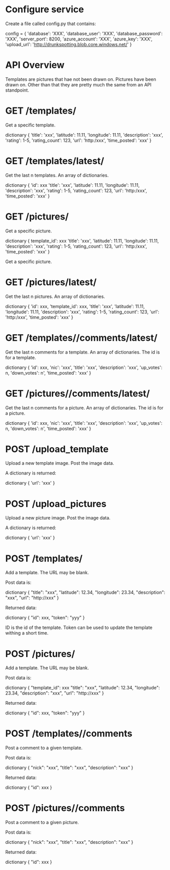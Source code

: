 
Configure service
=================
Create a file called config.py that contains:

config = {
    'database': 'XXX',
    'database_user': 'XXX',
    'database_password': 'XXX',
    'server_port': 8200,
    'azure_account': 'XXX',
    'azure_key': 'XXX',
    'upload_url': 'http://drunkspotting.blob.core.windows.net/'
}

API Overview
============

Templates are pictures that hae not been drawn on.
Pictures have been drawn on. Other than that
they are pretty much the same from an API standpoint.

GET /templates/<id>
===================

Get a specific template.

dictionary {
    'title': 'xxx',
    'latitude': 11.11,
    'longitude': 11.11,
    'description': 'xxx',
    'rating': 1-5,
    'rating_count': 123,
    'url': 'http:/xxx',
    'time_posted': 'xxx'
}

GET /templates/latest/<n>
=========================

Get the last n templates. An array of dictionaries.

dictionary {
    'id': xxx
    'title': 'xxx',
    'latitude': 11.11,
    'longitude': 11.11,
    'description': 'xxx',
    'rating': 1-5,
    'rating_count': 123,
    'url': 'http:/xxx',
    'time_posted': 'xxx'
}

GET /pictures/<id>
==================

Get a specific picture.

dictionary {
    template_id': xxx
    'title': 'xxx',
    'latitude': 11.11,
    'longitude': 11.11,
    'description': 'xxx',
    'rating': 1-5,
    'rating_count': 123,
    'url': 'http:/xxx',
    'time_posted': 'xxx'
}

Get a specific picture.

GET /pictures/latest/<n>
=========================

Get the last n pictures. An array of dictionaries.

dictionary {
    'id': xxx,
    'template_id': xxx,
    'title': 'xxx',
    'latitude': 11.11,
    'longitude': 11.11,
    'description': 'xxx',
    'rating': 1-5,
    'rating_count': 123,
    'url': 'http:/xxx',
    'time_posted': 'xxx'
}

GET /templates/<id>/comments/latest/<n>
=======================================

Get the last n comments for a template. An array of dictionaries.
The id is for a template.

dictionary {
    'id': xxx,
    'nic': 'xxx',
    'title': 'xxx',
    'description': 'xxx',
    'up_votes': n,
    'down_votes': n',
    'time_posted': 'xxx'
}

GET /pictures/<id>/comments/latest/<n>
======================================

Get the last n comments for a picture. An array of dictionaries.
The id is for a picture.

dictionary {
    'id': xxx,
    'nic': 'xxx',
    'title': 'xxx',
    'description': 'xxx',
    'up_votes': n,
    'down_votes': n',
    'time_posted': 'xxx'
}

POST /upload_template
=====================

Upload a new template image. Post the image data.

A dictionary is returned:

dictionary {
    'url': 'xxx'
}

POST /upload_pictures
=====================

Upload a new picture image. Post the image data.

A dictionary is returned:

dictionary {
    'url': 'xxx'
}


POST /templates/
================

Add a template. The URL may be blank.

Post data is:

dictionary {
    "title": "xxx",
    "latitude": 12.34,
    "longitude": 23.34,
    "description": "xxx",
    "url": "http://xxx"
}

Returned data:

dictionary {
    "id": xxx,
    "token": "yyy"
}

ID is the id of the template. Token
can be used to update the template
withing a short time.

POST /pictures/
===============

Add a template. The URL may be blank.

Post data is:

dictionary {
    "template_id": xxx
    "title": "xxx",
    "latitude": 12.34,
    "longitude": 23.34,
    "description": "xxx",
    "url": "http://xxx"
}

Returned data:

dictionary {
    "id": xxx,
    "token": "yyy"
}

POST /templates/<id>/comments
=============================

Post a comment to a given template.

Post data is:

dictionary {
    "nick": "xxx",
    "title": "xxx",
    "description": "xxx"
}

Returned data:

dictionary {
    "id": xxx
}

POST /pictures/<id>/comments
============================

Post a comment to a given picture.

Post data is:

dictionary {
    "nick": "xxx",
    "title": "xxx",
    "description": "xxx"
}

Returned data:

dictionary {
    "id": xxx
}



